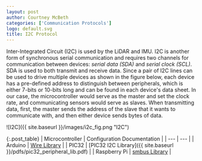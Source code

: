 ```yaml
---
layout: post
author: Courtney McBeth
categories: ['Communication Protocols']
logo: default.svg
title: I2C Protocol
---
```


Inter-Integrated Circuit (I2C) is used by the LiDAR and IMU. I2C is another form of synchronous serial communication and requires two channels for communication between devices: *serial data (SDA)* and *serial clock (SCL)*. SDA is used to both transmit and receive data. Since a pair of I2C lines can be used to drive multiple devices as shown in the figure below, each device has a pre-defined address to distinguish between peripherals, which is either 7-bits or 10-bits long and can be found in each device's data sheet. In our case, the microcontroller would serve as the master and set the clock rate, and communicating sensors would serve as slaves. When transmitting data, first, the master sends the address of the slave that it wants to communicate with, and then either device sends bytes of data.

![I2C]({{ site.baseurl }}/images/i2c_fig.png "I2C")

{:.post_table}
| Microcontroller | Configuration Documentation |
| --- | --- |
| Arduino | [Wire Library](https://www.arduino.cc/en/reference/wire) |
| PIC32 | [PIC32 I2C Library]({{ site.baseurl }}/pdfs/pic32_peripheral_lib.pdf) |
| Raspberry Pi | [smbus Library](https://pypi.org/project/smbus2/) |